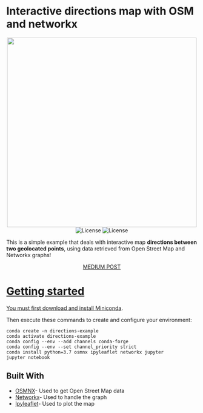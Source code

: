 # Interactive directions map with OSM and networkx
<center>
<img src="https://media.giphy.com/media/fUqYN5JP8wcne0yaOd/giphy.gif" width="500" height="auto" />
</center>

<center>
<img alt="License" src="https://img.shields.io/badge/made%20by-tallesfelix-brightgreen">
<img alt="License" src="https://img.shields.io/github/license/tallesfelix/directions-with-osm-networkx">
</center>

This is a simple example that deals with interactive map **directions between two geolocated points**, using data retrieved from Open Street Map and Networkx graphs! 

<p align='center'>
	<a href="https://medium.com/@tallesfelixg95/interative-map-with-osm-directions-and-networkx-582c4f3435bc">MEDIUM POST</<
</p>

# Getting started
You must first download and install  [Miniconda](https://docs.conda.io/en/latest/miniconda.html).

Then execute these commands to create and configure your environment:
```
conda create -n directions-example
conda activate directions-example 
conda config --env --add channels conda-forge  
conda config --env --set channel_priority strict  
conda install python=3.7 osmnx ipyleaflet networkx jupyter  
jupyter notebook
```
## Built With

* [OSMNX](https://github.com/gboeing/osmnx)- Used to get Open Street Map data
* [Networkx](https://networkx.github.io/)- Used to handle the graph 
* [Ipyleaflet](https://ipyleaflet.readthedocs.io/en/latest/)- Used to plot the map

